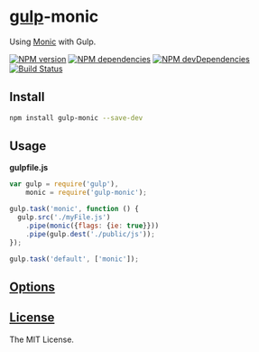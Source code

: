 [gulp](http://gulpjs.com)-monic
===============================

Using [Monic](https://github.com/MonicBuilder/Monic) with Gulp.

[![NPM version](http://img.shields.io/npm/v/gulp-monic.svg?style=flat)](http://badge.fury.io/js/gulp-monic)
[![NPM dependencies](http://img.shields.io/david/MonicBuilder/gulp-monic.svg?style=flat)](https://david-dm.org/MonicBuilder/gulp-monic)
[![NPM devDependencies](http://img.shields.io/david/dev/MonicBuilder/gulp-monic.svg?style=flat)](https://david-dm.org/MonicBuilder/gulp-monic#info=devDependencies&view=table)
[![Build Status](http://img.shields.io/travis/MonicBuilder/gulp-monic.svg?style=flat&branch=master)](https://travis-ci.org/MonicBuilder/gulp-monic)

## Install

```bash
npm install gulp-monic --save-dev
```

## Usage

**gulpfile.js**

```js
var gulp = require('gulp'),
    monic = require('gulp-monic');

gulp.task('monic', function () {
  gulp.src('./myFile.js')
    .pipe(monic({flags: {ie: true}}))
    .pipe(gulp.dest('./public/js'));
});

gulp.task('default', ['monic']);
```

## [Options](https://github.com/MonicBuilder/Monic#using-in-nodejs)
## [License](https://github.com/MonicBuilder/gulp-monic/blob/master/LICENSE)

The MIT License.
